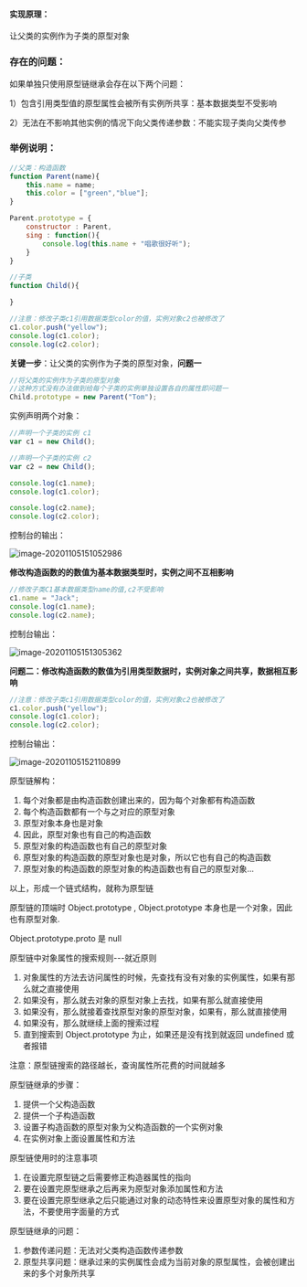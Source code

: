 #### 实现原理：

让父类的实例作为子类的原型对象

### 存在的问题：

如果单独只使用原型链继承会存在以下两个问题：

1）包含引用类型值的原型属性会被所有实例所共享：基本数据类型不受影响

2）无法在不影响其他实例的情况下向父类传递参数：不能实现子类向父类传参

### 举例说明：

```js
//父类：构造函数
function Parent(name){
    this.name = name;
    this.color = ["green","blue"];
}

Parent.prototype = {
    constructor : Parent,
    sing : function(){
        console.log(this.name + "唱歌很好听");
    }
}

//子类
function Child(){

}

//注意：修改子类c1引用数据类型color的值，实例对象c2也被修改了
c1.color.push("yellow");
console.log(c1.color);
console.log(c2.color);
```

**关键一步**：让父类的实例作为子类的原型对象，**问题一**

```js
//将父类的实例作为子类的原型对象
//这种方式没有办法做到给每个子类的实例单独设置各自的属性即问题一
Child.prototype = new Parent("Tom");
```

实例声明两个对象：

```js
//声明一个子类的实例 c1
var c1 = new Child();

//声明一个子类的实例 c2
var c2 = new Child();

console.log(c1.name);
console.log(c1.color);

console.log(c2.name);
console.log(c2.color);
```

控制台的输出：

![image-20201105151052986](C:\Users\yingl\AppData\Roaming\Typora\typora-user-images\image-20201105151052986.png)

**修改构造函数的的数值为基本数据类型时，实例之间不互相影响**

```js
//修改子类C1基本数据类型name的值,c2不受影响
c1.name = "Jack";
console.log(c1.name);
console.log(c2.name);
```

控制台输出：

![image-20201105151305362](C:\Users\yingl\AppData\Roaming\Typora\typora-user-images\image-20201105151305362.png)

**问题二：修改构造函数的数值为引用类型数据时，实例对象之间共享，数据相互影响**

```js
//注意：修改子类c1引用数据类型color的值，实例对象c2也被修改了
c1.color.push("yellow");
console.log(c1.color);
console.log(c2.color);
```

 控制台输出：

![image-20201105152110899](C:\Users\yingl\AppData\Roaming\Typora\typora-user-images\image-20201105152110899.png)

原型链解构：

1. 每个对象都是由构造函数创建出来的，因为每个对象都有构造函数  
2. 每个构造函数都有一个与之对应的原型对象
3. 原型对象本身也是对象
4. 因此，原型对象也有自己的构造函数
5. 原型对象的构造函数也有自己的原型对象
6. 原型对象的构造函数的原型对象也是对象，所以它也有自己的构造函数
7. 原型对象的构造函数的原型对象的构造函数也有自己的原型对象...

以上，形成一个链式结构，就称为原型链

原型链的顶端时 Object.prototype , Object.prototype 本身也是一个对象，因此也有原型对象.

 Object.prototype.proto 是 null

原型链中对象属性的搜索规则---就近原则

1. 对象属性的方法去访问属性的时候，先查找有没有对象的实例属性，如果有那么就之直接使用
2. 如果没有，那么就去对象的原型对象上去找，如果有那么就直接使用
3. 如果没有，那么就接着查找原型对象的原型对象，如果有，那么就直接使用
4. 如果没有，那么就继续上面的搜索过程
5. 直到搜索到 Object.prototype 为止，如果还是没有找到就返回 undefined 或者报错

注意：原型链搜索的路径越长，查询属性所花费的时间就越多

原型链继承的步骤：

1. 提供一个父构造函数
2. 提供一个子构造函数
3. 设置子构造函数的原型对象为父构造函数的一个实例对象
4. 在实例对象上面设置属性和方法

原型链使用时的注意事项

1. 在设置完原型链之后需要修正构造器属性的指向
2. 要在设置完原型继承之后再来为原型对象添加属性和方法
3. 要在设置完原型继承之后只能通过对象的动态特性来设置原型对象的属性和方法，不要使用字面量的方式

原型链继承的问题：

1. 参数传递问题：无法对父类构造函数传递参数
2. 原型共享问题：继承过来的实例属性会成为当前对象的原型属性，会被创建出来的多个对象所共享

